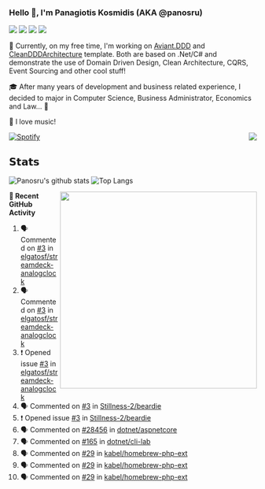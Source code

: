 ### Hello 👋, I'm Panagiotis Kosmidis (AKA @panosru)

[![](https://visitor-badge.glitch.me/badge?page_id=panosru-github-profile)](https://github.com/panosru) [![](https://img.shields.io/badge/-Panagiotis%20Kosmidis-blue?style=flat-square&logo=Linkedin&logoColor=white&link=https://www.linkedin.com/in/panagiotiskosmidis/)](https://www.linkedin.com/in/panagiotiskosmidis/) [![](https://img.shields.io/badge/-Europass%20CV-blue?style=flat-square&logo=microsoft-word&logoColor=white&link=https://europa.eu/!yX83UF)](https://europa.eu/!yX83UF) [![](https://img.shields.io/badge/-@panosru-%231DA1F2?style=flat-square&logo=twitter&logoColor=ffffff)](https://twitter.com/panosru)

🔭 Currently, on my free time, I'm working on [Aviant.DDD](https://github.com/panosru/Aviant.DDD) and [CleanDDDArchitecture](https://github.com/panosru/CleanDDDArchitecture) template. Both are based on .Net/C# and demonstrate the use of Domain Driven Design, Clean Architecture, CQRS, Event Sourcing and other cool stuff!

🎓 After many years of development and business related experience, I decided to major in Computer Science, Business Administrator, Economics and Law... 🤯

🎵 I love music!

[![Spotify](https://novatorem.panosru.vercel.app/api/spotify)](https://open.spotify.com/user/panosru) [<img align="right" src="https://github-readme-stackoverflow.vercel.app/?userID=395187&theme=light&layout=compact">](https://stackoverflow.com/users/story/395187)

## 𝗦𝘁𝗮𝘁𝘀

<img align="top" src="https://github-stats.panosru.vercel.app/api?username=panosru&count_private=true&show_icons=true&include_all_commits=true&hide_border=true&custom_title=My%20Open%20Source%20Journey&locale=en&line_height=30" alt="Panosru's github stats" /> <img src="https://github-stats.panosru.vercel.app/api/top-langs/?username=panosru&langs_count=20&layout=compact&count_private=true&hide_border=true&locale=en&exclude_repo=github-readme-stats,panosru, cockpit_GROUPS,jamesgeorge007,hedythedev,katerina-web,.net-rnd-i18n,php-censor,framework,BetterReflection,docker-php-censor,protos,node-jinjs,protos-docs,OxyNode" alt="Top Langs" />

<img align="right" width="400" src="https://github-stats.panosru.vercel.app/api/wakatime?username=panosru&hide_border=true" />

**👣 Recent GitHub Activity**

<!--START_SECTION:activity-->
1. 🗣 Commented on [#3](https://github.com/elgatosf/streamdeck-analogclock/issues/3) in [elgatosf/streamdeck-analogclock](https://github.com/elgatosf/streamdeck-analogclock)
2. 🗣 Commented on [#3](https://github.com/elgatosf/streamdeck-analogclock/issues/3) in [elgatosf/streamdeck-analogclock](https://github.com/elgatosf/streamdeck-analogclock)
3. ❗️ Opened issue [#3](https://github.com/elgatosf/streamdeck-analogclock/issues/3) in [elgatosf/streamdeck-analogclock](https://github.com/elgatosf/streamdeck-analogclock)
4. 🗣 Commented on [#3](https://github.com/Stillness-2/beardie/issues/3) in [Stillness-2/beardie](https://github.com/Stillness-2/beardie)
5. ❗️ Opened issue [#3](https://github.com/Stillness-2/beardie/issues/3) in [Stillness-2/beardie](https://github.com/Stillness-2/beardie)
6. 🗣 Commented on [#28456](https://github.com/dotnet/aspnetcore/issues/28456) in [dotnet/aspnetcore](https://github.com/dotnet/aspnetcore)
7. 🗣 Commented on [#165](https://github.com/dotnet/cli-lab/issues/165) in [dotnet/cli-lab](https://github.com/dotnet/cli-lab)
8. 🗣 Commented on [#29](https://github.com/kabel/homebrew-php-ext/issues/29) in [kabel/homebrew-php-ext](https://github.com/kabel/homebrew-php-ext)
9. 🗣 Commented on [#29](https://github.com/kabel/homebrew-php-ext/issues/29) in [kabel/homebrew-php-ext](https://github.com/kabel/homebrew-php-ext)
10. 🗣 Commented on [#29](https://github.com/kabel/homebrew-php-ext/issues/29) in [kabel/homebrew-php-ext](https://github.com/kabel/homebrew-php-ext)
<!--END_SECTION:activity-->
